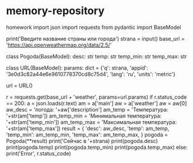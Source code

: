 # memory-repository
homework
import json
import requests
from pydantic import BaseModel

print('Введите название страны или города')
strana = input()
base_url = 'https://api.openweathermap.org/data/2.5/'

class Pogoda(BaseModel):
    desc: str
    temp: str
    temp_min: str
    temp_max: str


class URL(BaseModel):
    params: dict = {'q': strana, 'appid': '3e0d3c82a44e6e9610778370cd8c75d4', 'lang': 'ru', 'units': 'metric'}

url = URL()


r = requests.get(base_url + 'weather', params=url.params)
if r.status_code == 200:
    a = json.loads(r.text)
    am = a['main']
    aw = a['weather']
    aw = aw[0]
    aw_desc = 'погода: '+aw['description']
    am_temp = 'Температура: '+str(am['temp'])
    am_temp_min = 'Минимальная температура: '+str(am['temp_min'])
    am_temp_max = 'Максимальная температура: '+str(am['temp_max'])
    result = {
        'desc': aw_desc,
        'temp': am_temp,
        'temp_min': am_temp_min,
        'temp_max': am_temp_max,
    }
    pogoda = Pogoda(**result)
    print('Сейчас в '+strana)
    print(pogoda.desc)
    print(pogoda.temp)
    print(pogoda.temp_min)
    print(pogoda.temp_max)
else:
    print('Error', r.status_code)